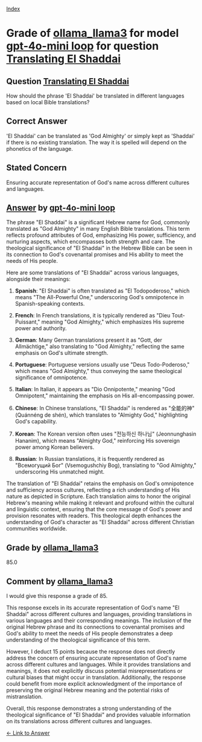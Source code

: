 
[Index](../../../../index.md)
# Grade of [ollama_llama3](../../../grading_models/ollama_llama3.md) for model [gpt-4o-mini loop](../../../answering_models/gpt-4o-mini_loop.md) for question [Translating El Shaddai](../../../questions/Translating_El_Shaddai.md)

## Question [Translating El Shaddai](../../../questions/Translating_El_Shaddai.md)
How should the phrase 'El Shaddai' be translated in different languages based on local Bible translations?

## Correct Answer
'El Shaddai' can be translated as 'God Almighty' or simply kept as 'Shaddai' if there is no existing translation. The way it is spelled will depend on the phonetics of the language.

## Stated Concern
Ensuring accurate representation of God's name across different cultures and languages.

## [Answer](../Translating_El_Shaddai.md) by [gpt-4o-mini loop](../../../answering_models/gpt-4o-mini_loop.md)
The phrase "El Shaddai" is a significant Hebrew name for God, commonly translated as "God Almighty" in many English Bible translations. This term reflects profound attributes of God, emphasizing His power, sufficiency, and nurturing aspects, which encompasses both strength and care. The theological significance of "El Shaddai" in the Hebrew Bible can be seen in its connection to God's covenantal promises and His ability to meet the needs of His people. 

Here are some translations of "El Shaddai" across various languages, alongside their meanings:

1. **Spanish**: "El Shaddai" is often translated as "El Todopoderoso," which means "The All-Powerful One," underscoring God's omnipotence in Spanish-speaking contexts.

2. **French**: In French translations, it is typically rendered as "Dieu Tout-Puissant," meaning "God Almighty," which emphasizes His supreme power and authority.

3. **German**: Many German translations present it as "Gott, der Allmächtige," also translating to "God Almighty," reflecting the same emphasis on God's ultimate strength.

4. **Portuguese**: Portuguese versions usually use "Deus Todo-Poderoso," which means "God Almighty," thus conveying the same theological significance of omnipotence.

5. **Italian**: In Italian, it appears as "Dio Onnipotente," meaning "God Omnipotent," maintaining the emphasis on His all-encompassing power.

6. **Chinese**: In Chinese translations, "El Shaddai" is rendered as "全能的神" (Quánnéng de shén), which translates to "Almighty God," highlighting God's capability.

7. **Korean**: The Korean version often uses "전능하신 하나님" (Jeonnunghasin Hananim), which means "Almighty God," reinforcing His sovereign power among Korean believers.

8. **Russian**: In Russian translations, it is frequently rendered as "Всемогущий Бог" (Vsemogushchiy Bog), translating to "God Almighty," underscoring His unmatched might.

The translation of "El Shaddai" retains the emphasis on God's omnipotence and sufficiency across cultures, reflecting a rich understanding of His nature as depicted in Scripture. Each translation aims to honor the original Hebrew's meaning while making it relevant and profound within the cultural and linguistic context, ensuring that the core message of God's power and provision resonates with readers. This theological depth enhances the understanding of God's character as "El Shaddai" across different Christian communities worldwide.

## Grade by [ollama_llama3](../../../grading_models/ollama_llama3.md)
85.0

## Comment by [ollama_llama3](../../../grading_models/ollama_llama3.md)
I would give this response a grade of 85.

This response excels in its accurate representation of God's name "El Shaddai" across different cultures and languages, providing translations in various languages and their corresponding meanings. The inclusion of the original Hebrew phrase and its connections to covenantal promises and God's ability to meet the needs of His people demonstrates a deep understanding of the theological significance of this term.

However, I deduct 15 points because the response does not directly address the concern of ensuring accurate representation of God's name across different cultures and languages. While it provides translations and meanings, it does not explicitly discuss potential misrepresentations or cultural biases that might occur in translation. Additionally, the response could benefit from more explicit acknowledgment of the importance of preserving the original Hebrew meaning and the potential risks of mistranslation.

Overall, this response demonstrates a strong understanding of the theological significance of "El Shaddai" and provides valuable information on its translations across different cultures and languages.

[&lt;- Link to Answer](../Translating_El_Shaddai.md)
